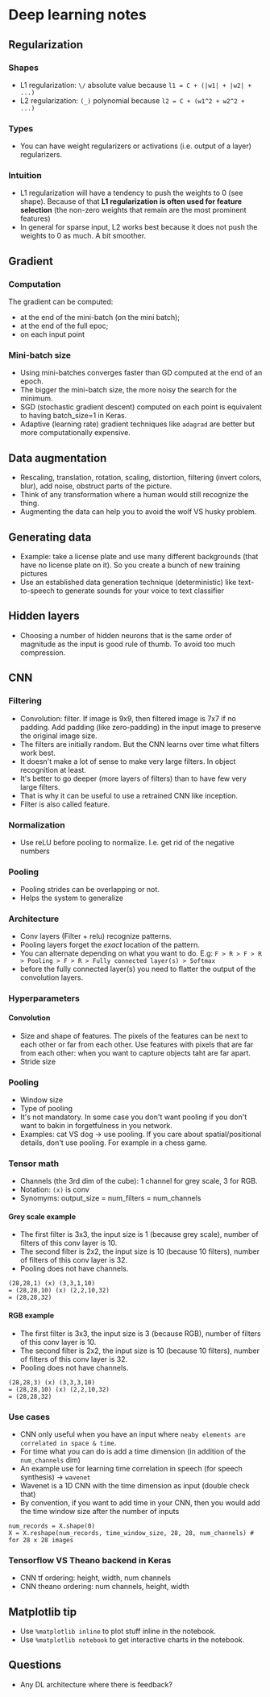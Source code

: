 # Deep learning notes

## Regularization

### Shapes
* L1 regularization: `\/` absolute value because `l1 = C + (|w1| + |w2| + ...)`
* L2 regularization: `(_)` polynomial because `l2 = C + (w1^2 + w2^2 + ...)`

### Types
* You can have weight regularizers or activations (i.e. output of a layer) regularizers.

### Intuition
* L1 regularization will have a tendency to push the weights to 0 (see shape). Because of that **L1 regularization is often used for feature selection** (the non-zero weights that remain are the most prominent features)
* In general for sparse input, L2 works best because it does not push the weights to 0 as much. A bit smoother.

## Gradient

### Computation
The gradient can be computed:
* at the end of the mini-batch (on the mini batch); 
* at the end of the full epoc; 
* on each input point

### Mini-batch size
* Using mini-batches converges faster than GD computed at the end of an epoch.
* The bigger the mini-batch size, the more noisy the search for the minimum.
* SGD (stochastic gradient descent) computed on each point is equivalent to having batch_size=1 in Keras.
* Adaptive (learning rate) gradient techniques like `adagrad` are better but more computationally expensive.


## Data augmentation
* Rescaling, translation, rotation, scaling, distortion, filtering (invert 
colors, blur), add noise, obstruct parts of the picture.
* Think of any transformation where  a human would still recognize the thing.
* Augmenting the data can help you to avoid the wolf VS husky problem.

## Generating data
* Example: take a license plate and use many different backgrounds (that 
have no license plate on it). So you create a bunch of new training pictures
 * Use an established data generation technique (deterministic) like 
 text-to-speech to generate sounds for your voice to text classifier

## Hidden layers
* Choosing a number of hidden neurons that is the same order of magnitude as the input is good rule of thumb. To avoid too much compression.

## CNN

### Filtering
* Convolution: filter. If image is 9x9, then filtered image is 7x7 if no padding. Add padding (like zero-padding) in the input image to preserve the original image size.
* The filters are initially random. But the CNN learns over time what filters work best.
* It doesn't make a lot of sense to make very large filters. In object recognition at least. 
* It's better to go deeper (more layers of filters) than to have few very large filters.
* That is why it can be useful to use a retrained CNN like inception.
* Filter is also called feature.

### Normalization
* Use reLU before pooling to normalize. I.e. get rid of the negative numbers

### Pooling
* Pooling strides can be overlapping or not.
* Helps the system to generalize

### Architecture
* Conv layers (Filter + relu) recognize patterns.
* Pooling layers forget the _exact_ location of the pattern.
* You can alternate depending on what you want to do. E.g: `F > R > F > R > Pooling > F > R > Fully connected layer(s) > Softmax`
* before the fully connected layer(s) you need to flatter the output of the convolution layers.

### Hyperparameters

#### Convolution
* Size and shape of features. The pixels of the features can be next to each other or far from each other. Use features with pixels that are far from each other: when you want to capture objects taht are far apart.
* Stride size

### Pooling
* Window size
* Type of pooling
* It's not mandatory. In some case you don't want pooling if you don't want to bakin in forgetfulness in you network.
* Examples: cat VS dog -> use pooling. If you care about spatial/positional details, don't use pooling. For example in a chess game.

### Tensor math
* Channels (the 3rd dim of the cube): 1 channel for grey scale, 3 for RGB.
* Notation: `(x)` is conv
* Synomyms: output_size = num_filters = num_channels

#### Grey scale example

* The first filter is 3x3, the input size is 1 (because grey scale), number of filters of this conv layer is 10.
* The second filter is 2x2, the input size is 10 (because 10 filters), number of filters of this conv layer is 32.
* Pooling does not have channels.

```
(28,28,1) (x) (3,3,1,10)  
= (28,28,10) (x) (2,2,10,32)
= (28,28,32)
```

#### RGB example
* The first filter is 3x3, the input size is 3 (because RGB), number of filters of this conv layer is 10.
* The second filter is 2x2, the input size is 10 (because 10 filters), number of filters of this conv layer is 32.
* Pooling does not have channels.

```
(28,28,3) (x) (3,3,3,10)  
= (28,28,10) (x) (2,2,10,32)
= (28,28,32)
```

### Use cases
* CNN only useful when you have an input where `neaby elements are correlated in space & time`.
* For time what you can do is add a time dimension (in addition of the `num_channels` dim)
* An example use for learning time correlation in speech (for speech synthesis) -> `wavenet`
* Wavenet is a 1D CNN with the time dimension as input (double check that)
* By convention, if you want to add time in your CNN, then you would add the time window size after the number of inputs
```
num_records = X.shape(0)
X = X.reshape(num_records, time_window_size, 28, 28, num_channels) # for 28 x 28 images
```

### Tensorflow VS Theano backend in Keras
* CNN tf ordering: height, width, num channels
* CNN theano ordering: num channels, height, width

## Matplotlib tip
* Use `%matplotlib inline` to plot stuff inline in the notebook.
* Use `%matplotlib notebook` to get interactive charts in the notebook.

## Questions
* Any DL architecture where there is feedback?